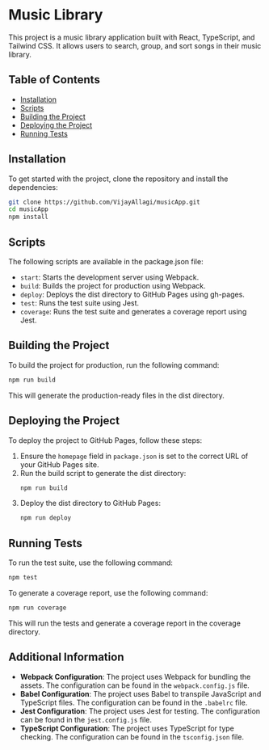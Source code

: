 # Music Library

This project is a music library application built with React, TypeScript, and Tailwind CSS. It allows users to search, group, and sort songs in their music library.

## Table of Contents

- [Installation](#installation)
- [Scripts](#scripts)
- [Building the Project](#building-the-project)
- [Deploying the Project](#deploying-the-project)
- [Running Tests](#running-tests)

## Installation

To get started with the project, clone the repository and install the dependencies:

```sh
git clone https://github.com/VijayAllagi/musicApp.git
cd musicApp
npm install
```

## Scripts

The following scripts are available in the package.json file:

- `start`: Starts the development server using Webpack.
- `build`: Builds the project for production using Webpack.
- `deploy`: Deploys the dist directory to GitHub Pages using gh-pages.
- `test`: Runs the test suite using Jest.
- `coverage`: Runs the test suite and generates a coverage report using Jest.

## Building the Project

To build the project for production, run the following command:

```sh
npm run build
```

This will generate the production-ready files in the dist directory.

## Deploying the Project

To deploy the project to GitHub Pages, follow these steps:

1. Ensure the `homepage` field in `package.json` is set to the correct URL of your GitHub Pages site.
2. Run the build script to generate the dist directory:
	```sh
	npm run build
	```
3. Deploy the dist directory to GitHub Pages:
	```sh
	npm run deploy
	```

## Running Tests

To run the test suite, use the following command:

```sh
npm test
```

To generate a coverage report, use the following command:

```sh
npm run coverage
```

This will run the tests and generate a coverage report in the coverage directory.

## Additional Information

- **Webpack Configuration**: The project uses Webpack for bundling the assets. The configuration can be found in the `webpack.config.js` file.
- **Babel Configuration**: The project uses Babel to transpile JavaScript and TypeScript files. The configuration can be found in the `.babelrc` file.
- **Jest Configuration**: The project uses Jest for testing. The configuration can be found in the `jest.config.js` file.
- **TypeScript Configuration**: The project uses TypeScript for type checking. The configuration can be found in the `tsconfig.json` file.
